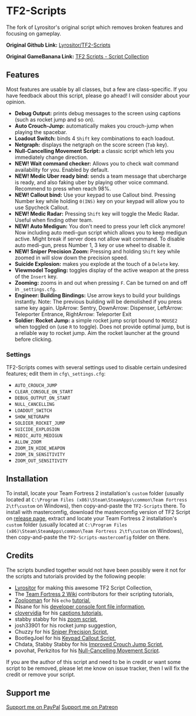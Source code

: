 TF2-Scripts
===========

The fork of Lyrositor's original script which removes broken features and focusing on gameplay.

**Original Github Link:** [Lyrositor/TF2-Scripts](https://github.com/Lyrositor/TF2-Scripts)

**Original GameBanana Link:** [TF2 Scripts - Script Collection](http://tf2.gamebanana.com/scripts/8373)

## Features ##
Most features are usable by all classes, but a few are class-specific.
If you have feedback about this script, please go ahead! I will consider about your opinion.

- **Debug Output:** prints debug messages to the screen using captions (such as rocket jump and so on).
- **Auto Crouch-Jump:** automatically makes you crouch-jump when playing the spacebar. 
- **Loadout Switch:** binds 4 `Shift` key combinations to each loadout.
- **Netgraph:** displays the netgraph on the score screen (`Tab` key).
- **Null-Cancelling Movement Script:** a classic script which lets you immediately change direction.
- **NEW! Wait command checker:** Allows you to check wait command availability for you. Enabled by default.
- **NEW! Medic Uber ready bind:** sends a team message that ubercharge is ready, and also faking uber by playing other voice command. Recommend to press when reach 98%.
- **NEW! Callout bind:** Use your keypad to use Callout bind. Pressing Number key while holding `0(INS)` key on your keypad will allow you to use Spycheck Callout.
- **NEW! Medic Radar:** Pressing `Shift` key will toggle the Medic Radar. Useful when finding other team.
- **NEW! Auto Medigun:** You don't need to press your left click anymore! Now including auto medi-gun script which allows you to keep medigun active. Might break if server does not allow wait command. To disable auto medi-gun, press Number 1, 3 key or use wheel to disable it.
- **NEW! Sniper Precision Zoom:** Pressing and holding `Shift` key while zoomed in will slow down the precision speed.
- **Suicide Explosion:** makes you explode at the touch of a `Delete` key.
- **Viewmodel Toggling:** toggles display of the active weapon at the press of the `Insert` key.
- **Zooming:** zooms in and out when pressing `F`. Can be turned on and off in `_settings.cfg`.
- **Engineer: Building Bindings:** Use arrow keys to build your buildings instantly. Note: The previous building will be demolished if you press same key again. UpArrow: Sentry, DownArrow: Dispenser, LeftArrow: Teleporter Entrance, RightArrow: Teleporter Exit
- **Soldier: Rocket Jump:** a simple rocket jump script bound to `MOUSE2` when toggled on (use `R` to toggle). Does not provide optimal jump, but is a reliable way to rocket jump. Aim the rocket launcher at the ground before clicking.

### Settings ###
TF2-Scripts comes with several settings used to disable certain undesired features; edit them in `cfg\_settings.cfg`:

- `AUTO_CROUCH_JUMP`
- `CLEAR_CONSOLE_ON_START`
- `DEBUG_OUTPUT_ON_START`
- `NULL_CANCELLING`
- `LOADOUT_SWITCH`
- `SHOW_NETGRAPH`
- `SOLDIER_ROCKET_JUMP`
- `SUICIDE_EXPLOSION`
- `MEDIC_AUTO_MEDIGUN`
- `ALLOW_ZOOM`
- `ZOOM_IN_HIDE_WEAPON`
- `ZOOM_IN_SENSITIVITY`
- `ZOOM_OUT_SENSITIVITY`

## Installation ##
To install, locate your Team Fortress 2 installation's `custom` folder (usually located at `C:\Program Files (x86)\Steam\SteamApps\common\Team Fortress 2\tf\custom` on Windows), then copy-and-paste the `TF2-Scripts` there.
To install with mastercomfig, download the mastercomfig version of TF2 Script on [release page](https://github.com/AhRoon/TF2-Scripts/releases), extract and locate your Team Fortress 2 installation's `custom` folder (usually located at `C:\Program Files (x86)\Steam\SteamApps\common\Team Fortress 2\tf\custom` on Windows), then copy-and-paste the `TF2-Scripts-mastercomfig` folder on there.

## Credits ##
The scripts bundled together would not have been possibly were it not for the scripts and tutorials provided by the following people:

- [Lyrositor](https://github.com/Lyrositor) for making this awesome TF2 Script Collection,
- The [Team Fortress 2 Wiki](http://wiki.teamfortress.com) contributors for their scripting tutorials,
- [Zoolooman](http://wiki.teamfortress.com/wiki/User:Zoolooman) for his `echo` [tutorial](http://wiki.teamfortress.com/wiki/User:Zoolooman/Scripting),
- INsane for his [developer console font file information](http://www.dodbits.com/dods/index.php/source-graphics/source-gui-hud-tutorials/33-console-font-color-and-size),
- [clovervidia](http://steamcommunity.com/id/clovervidia/) for his [captions tutorials](http://www.reddit.com/r/tf2scripthelp/wiki/captions),
- stabby stabby for his [zoom script](http://steamcommunity.com/groups/stabbyvideo/discussions/0/846963165458399532/),
- josh33901 for his rocket jump suggestion,
- Chuzzy for his [Sniper Precision Script](https://gamebanana.com/scripts/7726),
- BootlegJoel for his [Keypad Callout Script](https://gamebanana.com/scripts/10026),
- Chdata, Stabby Stabby for his [Improved Crouch Jump Script](https://gamebanana.com/scripts/7982),
- povohat, Perkzitos for his [Null-Cancelling Movement Script](https://gamebanana.com/scripts/9842).

If you are the author of this script and need to be in credit or want some script to be removed, please let me know on issue tracker, then I will fix the credit or remove your script.

## Support me ##
[Support me on PayPal](https://www.paypal.me/AhRoon)
[Support me on Patreon](https://www.patreon.com/mysticprismstudio)
